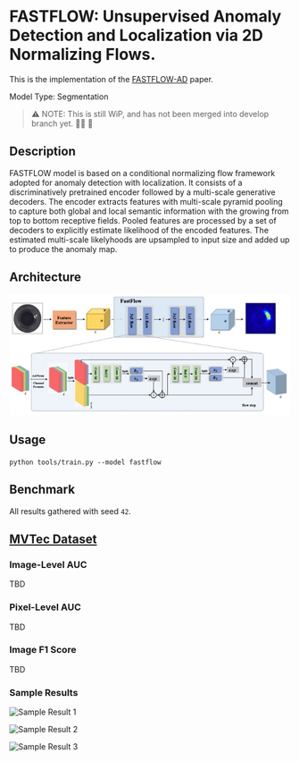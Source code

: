 # FASTFLOW: Unsupervised Anomaly Detection and Localization via 2D Normalizing Flows.

This is the implementation of the [FASTFLOW-AD](https://arxiv.org/pdf/2111.07677.pdf) paper.

Model Type: Segmentation


> ⚠️ NOTE: This is still WiP, and has not been merged into develop branch yet. 👷‍♂️ 🚧


## Description

FASTFLOW model is based on a conditional normalizing flow framework adopted for anomaly detection with localization. It consists of a discriminatively pretrained encoder followed by a multi-scale generative decoders. The encoder extracts features with multi-scale pyramid pooling to capture both global and local semantic information with the growing from top to bottom receptive fields. Pooled features are processed by a set of decoders to explicitly estimate likelihood of the encoded features. The estimated multi-scale likelyhoods are upsampled to input size and added up to produce the anomaly map.

## Architecture

![FastFlow Architecture](../../../docs/source/images/fastflow/architecture.jpg "FastFlow Architecture")

## Usage

`python tools/train.py --model fastflow`

## Benchmark

All results gathered with seed `42`.

## [MVTec Dataset](https://www.mvtec.com/company/research/datasets/mvtec-ad)

### Image-Level AUC

TBD

### Pixel-Level AUC

TBD

### Image F1 Score

TBD

### Sample Results

![Sample Result 1](../../../docs/source/images/fastflow/results/0.png "Sample Result 1")

![Sample Result 2](../../../docs/source/images/fastflow/results/1.png "Sample Result 2")

![Sample Result 3](../../../docs/source/images/fastflow/results/2.png "Sample Result 3")

